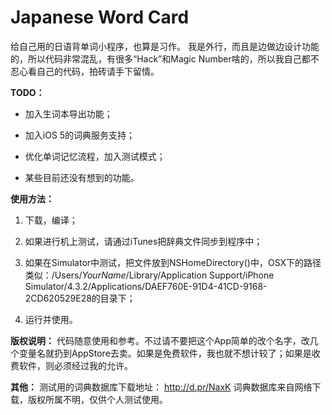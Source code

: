 Japanese Word Card
==================


给自己用的日语背单词小程序，也算是习作。
我是外行，而且是边做边设计功能的，所以代码非常混乱，有很多“Hack”和Magic Number啥的，所以我自己都不忍心看自己的代码，拍砖请手下留情。


**TODO：**
- 加入生词本导出功能；

- 加入iOS 5的词典服务支持；

- 优化单词记忆流程，加入测试模式；

- 某些目前还没有想到的功能。


**使用方法：**
1. 下载，编译；

2. 如果进行机上测试，请通过iTunes把辞典文件同步到程序中；

3. 如果在Simulator中测试，把文件放到NSHomeDirectory()中，OSX下的路径类似：/Users/*YourName*/Library/Application Support/iPhone Simulator/4.3.2/Applications/DAEF760E-91D4-41CD-9168-2CD620529E28的目录下；

4. 运行并使用。


**版权说明：**
代码随意使用和参考。不过请不要把这个App简单的改个名字，改几个变量名就扔到AppStore去卖。如果是免费软件，我也就不想计较了；如果是收费软件，则必须经过我的允许。


**其他：**
测试用的词典数据库下载地址： http://d.pr/NaxK 词典数据库来自网络下载，版权所属不明，仅供个人测试使用。


